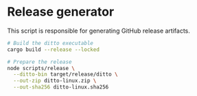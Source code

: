 # Release generator

This script is responsible for generating GitHub release artifacts.

```sh
# Build the ditto executable
cargo build --release --locked

# Prepare the release
node scripts/release \
  --ditto-bin target/release/ditto \
  --out-zip ditto-linux.zip \
  --out-sha256 ditto-linux.sha256
```
